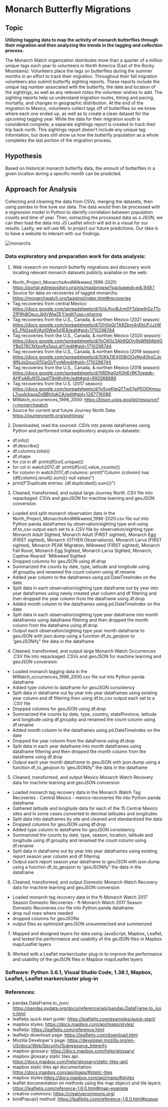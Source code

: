 # Monarch Butterfly Migrations

## Topic 
**Utilizing tagging data to map the activity of monarch butterflies through their migration and then analyzing the trends in the tagging and collection process.**

The Monarch Watch organization distributes more than a quarter of a million unique tags each year to volunteers in North America (East of the Rocky Mountains).  Volunteers place the tags on butterflies during the summer months in an effort to track their migration. Throughout their fall migration volunteers also submit butterfly sighting reports. These reports include the unique tag number associated with the butterfly, the date and location of the sightings, as well as any relevant notes the volunteer wishes to add. The sighting reports help us understand migration routes, timing and pacing, mortality, and changes in geographic distribution. At the end of the migration to Mexico, volunteers collect tags off of butterflies so we know where each one ended up, as well as to create a clean dataset for the upcoming tagging year. While the data for their migration south is considered complete, a separate sightings report is created to track their trip back north. This sightings report doesn't include any unique tag information, but does still show us how the butterfly population as a whole completes the last portion of the migration process. 

## Hypothesis
Based on historical monarch butterfly data, the amount of butterflies in a given location during a specific month can be predicted.

## Approach for Analysis

Collecting and cleaning the data from CSVs, merging the datasets, then using pandas to fine tune our data. The data would then be processed with a regression model in Python to identify correlation between population counts and time of year. Then, extracting the processed data as a JSON, we can then load the data into JS Leaflet which will aid in a visual for our results. Lastly, we will use ML to project our future predictions. Our idea is to have a website to interact with our findings.


![monarchs](https://user-images.githubusercontent.com/90050622/153723671-f168629a-0aeb-4a95-a125-49a4b56076de.jpg)


### Data exploratory and preparation work for data analysis:

1. Web research on monarch butterfly migrations and discovery work locating relevant monarch datasets publicly available on the web:

* North_Project_MonarchsAndMilkweed_1996-2020: https://portal.edirepository.org/nis/mapbrowse?packageid=edi.949.1
* Source for data on recoveries of tagged monarchs: https://monarchwatch.org/tagging/index.html#recoveries
* Tag recoveries from central Mexico: https://docs.google.com/spreadsheets/d/1UdJfooBJrm0Y1zlpwIhGz7ToZfP9h8OeucJbXrWwZEY/edit?usp=sharing
* Tag recoveries from the U.S., Canada, & northen Mexico (2021 season): https://docs.google.com/spreadsheets/d/12h0oQrTA9Zbm4nEkUFJJzWk5_FN2se4VAzI0Ww5d1E8/edit#gid=1710298744
* Tag recoveries from the U.S., Canada, & northen Mexico (2020 season): https://docs.google.com/spreadsheets/d/1nCK0z3Ab9QOly9sWN9AbItGYBs576CNXpyKs5puLdjY/edit#gid=1710298744
* Tag recoveries from the U.S., Canada, & northen Mexico (2019 season): https://docs.google.com/spreadsheets/d/1GKkZIEXjI5BjOOvNo40hsCJoWNJq2pucj01GpQVFynM/edit#gid=1710298744
* Tag recoveries from the U.S., Canada, & northen Mexico (2018 season): https://docs.google.com/spreadsheets/d/1tRDhq0zfOhlErRK7oeqpb-AHFsARuN15JwdT9qWvlHc/edit#gid=992068986
* Tag recoveries from the U.S. (2017 season): https://docs.google.com/spreadsheets/d/1ySyeKlpQTTwD1pPEO0XmouL7uudckaxaZnBBhilukCA/edit#gid=1287716066
* MWatch_occurrences_1996_2000: https://bison.usgs.gov/ipt/resource?r=monarchwatch
* Source for current and future Journey North Data: https://journeynorth.org/sightings/

2. Downloaded, read the sourced .CSVs into panda dataframes using Python and performed initial exploratory analysis on datasets:

* df.info()
* df.describe()
* df.columns.tolist()
* df.shape
* for col in df:
  print(df[col].unique())
* for col in watch2017_df:
  print(df[col].value_counts())
* for column in watch2017_df.columns:
   print(f"Column {column} has {df[column].isnull().sum()} null values")
* print(f"Duplicate entries: {df.duplicated().sum()}")

3. Cleaned, transformed, and output large Journey North .CSV file into repackaged .CSVs and geoJSON for machine learning and geoJSON conversion:

* Loaded and split monarch observation data in the North_Project_MonarchsAndMilkweed_1996-2020.csv file out into Python panda dataframes by observation/sighting type and using df.to_csv output each set to a .CSV file by observation/sighting type: Monarch Adult Sighted, Monarch Adult (FIRST sighted), Monarch Egg (FIRST sighted), Monarch (OTHER Observations), Monarch Larva (FIRST sighted), Monarch PEAK Migration,
 Milkweed (FIRST sighted), Monarch Fall Roost, Monarch Egg Sighted, Monarch Larva Sighted, Monarch, Captive-Reared' 'Milkweed Sighted
* Dropped columns for geoJSON using df.drop
* Summarized the counts by date, type, latitude and longitude using df.groupby and renamed the count column using df.rename
* Added year column to the dataframes using pd.DateTimeIndex on the date
* Split data in each observation/sighting type dataframe out by year into year dataframes using newly created year column and df filtering and then dropped the year column from the dataframe using df.drop
* Added month column to the dataframes using pd.DateTimeIndex on the date
* Split data in each observation/sighting type year dataframe into month dataframes using dataframe filtering and then dropped the month column from the dataframe using df.drop
* Output each observation/sighting type year month dataframe to geoJSON with json.dump using a function df_to_geojson to 'geoJSONify" the data in the dataframe 


4. Cleaned, transformed, and output large Monarch Watch Occurrences .CSV file into repackaged .CSVs and geoJSON for machine learning and geoJSON conversion:

* Loaded monarch tagging data in the MWatch_occurrences_1996_2000.csv file out into Python panda dataframe
* Added type column to dataframe for geoJSON consistency
* Split data in dataframe out by year into year dataframes using existing year column and df filtering then using df.to_csv output each set to a .CSV file
* Dropped columns for geoJSON using df.drop
* Summarized the counts by date, type, country, stateProvince, latitude and longitude using df.groupby and renamed the count column using df.rename
* Added month column to the dataframes using pd.DateTimeIndex on the date
* Dropped the year column from the dataframe using df.drop
* Split data in each year dataframe into month dataframes using dataframe filtering and then dropped the month column from the dataframe using df.drop
* Output each year month dataframe to geoJSON with json.dump using a function df_to_geojson to 'geoJSONify" the data in the dataframe 

5. Cleaned, transformed, and output Mexico Monarch Watch Recovery data for machine learning and geoJSON conversion

* Loaded monarch tag recovery data in the Monarch Watch Tag Recoveries - Central Mexico - mexico-recoveries file into Python panda dataframe
* Gathered latitude and longitude data for each of the 15 Central Mexico sites and in some cases converted to decimal latitudes and longitudes
* Split data into dataframes by site and cleaned and standardized the data
* Dropped columns for geoJSON using df.drop
* Added type column to dataframe for geoJSON consistency
* Summarized the counts by date, type, season, location, latitude and longitude using df.groupby and renamed the count column using df.rename
* Split data in dataframe out by year into year dataframes using existing report season year column and df filtering
* Output each report season year dataframe to geoJSON with json.dump using a function df_to_geojson to 'geoJSONify" the data in the dataframe 

6. Cleaned, transformed, and output Domestic Monarch Watch Recovery data for machine learning and geoJSON conversion

* Loaded monarch tag recovery data in the ft-Monarch Watch 2017 Season Domestic Recoveries - ft-Monarch Watch 2017 Season Domestic Recoveries.csv file into Python panda dataframe
* drop null rows where needed 
* dropped columns for geoJSONs
* output files as optimized geoJSON unsummerized and summerized

7. Mapped and designed leyers for data using JavaScript, Mapbox, Leaflet, and tested the performance and usability of the geJSON files in Mapbox map/Leaflet layers

8. Worked with a Leaflet markercluster plug-in to improve the performance and usability of the geJSON files in Mapbox map/Leaflet layers

### Software: Python 3.6.1, Visual Studio Code, 1.38.1, Mapbox, Leaflet, Leaflet markercluster plug-in

### References:

* pandas.DataFrame.to_json: https://pandas.pydata.org/docs/reference/api/pandas.DataFrame.to_json.html
* leafletjs quick start guide: https://leafletjs.com/examples/quick-start/
* mapbox styles: https://docs.mapbox.com/api/maps/styles/
* leafletjs: https://leafletjs.com/reference.html
* leafletjs download page: https://leafletjs.com/download.html
* Mozilla Developer's page: https://developer.mozilla.org/en-US/docs/Web/Security/Subresource_Integrity
* mapbox glossary: https://docs.mapbox.com/help/glossary/
* mapbox glossary static tiles api: https://docs.mapbox.com/help/glossary/static-tiles-api/
* mapbox static tiles api documentation: https://docs.mapbox.com/api/maps/#static-tiles
* mapbox styles:https://docs.mapbox.com/api/maps/#styles
* leaflet documentation on methods using the map objecct and tile layers: https://leafletjs.com/reference-1.6.0.html#map-example
* creative commons: https://creativecommons.org/
* bindPopup() method: https://leafletjs.com/reference-1.6.0.html#popup